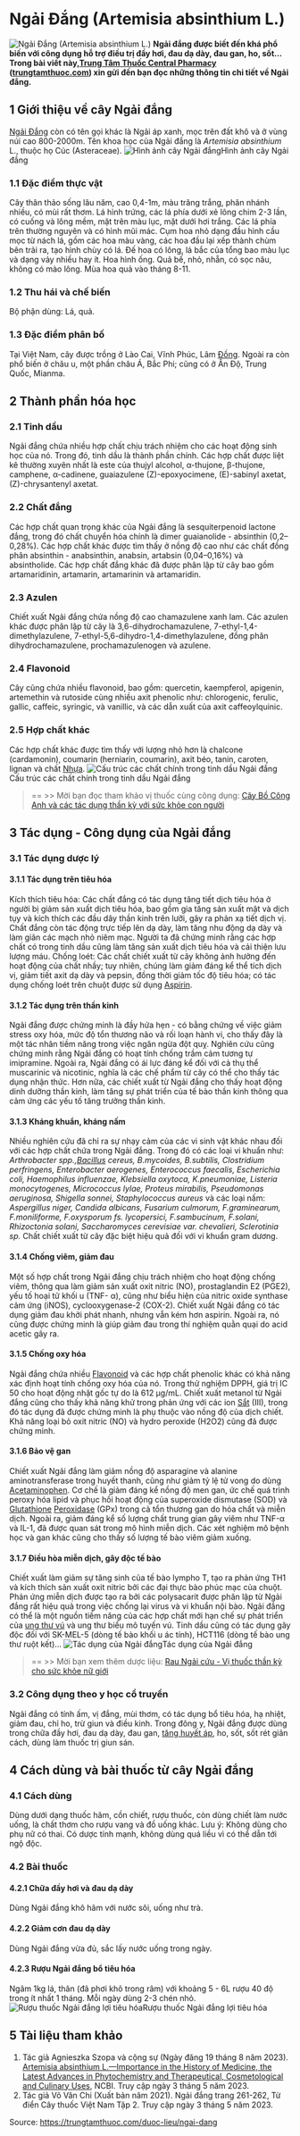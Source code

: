 # Ngải Đắng (Artemisia absinthium L.)

![Ngải Đắng \(Artemisia absinthium L.\)](https://trungtamthuoc.com/images/others/ngai-dang-1-1512.jpg)
**Ngải đắng được biết đến khá phổ biến với công dụng hỗ trợ điều trị đầy hơi, đau dạ dày, đau gan, ho, sốt… Trong bài viết này,[Trung Tâm Thuốc Central Pharmacy](https://trungtamthuoc.com/ "Trung Tâm Thuốc Central Pharmacy") ([trungtamthuoc.com](https://trungtamthuoc.com/ "trungtamthuoc.com")) xin gửi đến bạn đọc những thông tin chi tiết về Ngải đắng.**
##  1 Giới thiệu về cây Ngải đắng
[Ngải Đắng](https://trungtamthuoc.com/hoat-chat/ngai-dang "Ngải Đắng") còn có tên gọi khác là Ngải áp xanh, mọc trên đất khô và ở vùng núi cao 800-2000m.
Tên khoa học của Ngải đắng là _Artemisia absinthium_ L., thuộc họ Cúc (Asteraceae).
![Hình ảnh cây Ngải đắng](https://trungtamthuoc.com/images/item/ngai-dang-2.jpg)Hình ảnh cây Ngải đắng
### 1.1 Đặc điểm thực vật
Cây thân thảo sống lâu năm, cao 0,4-1m, màu trăng trắng, phân nhánh nhiều, có mùi rất thơm. Lá hình trứng, các lá phía dưới xẻ lông chim 2-3 lần, có cuống và lông mềm, mặt trên màu lục, mặt dưới hơi trắng. Các lá phía trên thường nguyên và có hình mũi mác.
Cụm hoa nhỏ dạng đầu hình cầu mọc từ nách lá, gồm các hoa màu vàng, các hoa đầu lại xếp thành chùm bên trải ra, tạo hình chùy có lá. Đế hoa có lông, lá bắc của tổng bao màu lục và dạng vảy nhiều hay ít. Hoa hình ống. Quả bế, nhỏ, nhẵn, có sọc nâu, không có mào lông. Mùa hoa quả vào tháng 8-11.
### 1.2 Thu hái và chế biến
Bộ phận dùng: Lá, quả.
### 1.3 Đặc điểm phân bố
Tại Việt Nam, cây được trồng ở Lào Cai, Vĩnh Phúc, Lâm [Đồng](https://trungtamthuoc.com/hoat-chat/dong "Đồng"). Ngoài ra còn phổ biến ở châu u, một phần châu Á, Bắc Phi; cũng có ở Ấn Độ, Trung Quốc, Mianma.
##  2 Thành phần hóa học
### 2.1 Tinh dầu
Ngải đắng chứa nhiều hợp chất chịu trách nhiệm cho các hoạt động sinh học của nó. Trong đó, tinh dầu là thành phần chính. Các hợp chất được liệt kê thường xuyên nhất là este của thujyl alcohol, α-thujone, β-thujone, camphene, α-cadinene, guaiazulene (Z)-epoxyocimene, (E)-sabinyl axetat, (Z)-chrysantenyl axetat. 
### 2.2 Chất đắng
Các hợp chất quan trọng khác của Ngải đắng là sesquiterpenoid lactone đắng, trong đó chất chuyển hóa chính là dimer guaianolide - absinthin (0,2–0,28%). Các hợp chất khác được tìm thấy ở nồng độ cao như các chất đồng phân absinthin - anabsinthin, anabsin, artabsin (0,04–0,16%) và absintholide. Các hợp chất đắng khác đã được phân lập từ cây bao gồm artamaridinin, artamarin, artamarinin và artamaridin.
### 2.3 Azulen
Chiết xuất Ngải đắng chứa nồng độ cao chamazulene xanh lam. Các azulen khác được phân lập từ cây là 3,6-dihydrochamazulene, 7-ethyl-1,4-dimethylazulene, 7-ethyl-5,6-dihydro-1,4-dimethylazulene, đồng phân dihydrochamazulene, prochamazulenogen và azulene.
### 2.4 Flavonoid
Cây cũng chứa nhiều flavonoid, bao gồm: quercetin, kaempferol, apigenin, artemethin và rutoside cùng nhiều axit phenolic như: chlorogenic, ferulic, gallic, caffeic, syringic, và vanillic, và các dẫn xuất của axit caffeoylquinic.
### 2.5 Hợp chất khác
Các hợp chất khác được tìm thấy với lượng nhỏ hơn là chalcone (cardamonin), coumarin (herniarin, coumarin), axit béo, tanin, caroten, lignan và chất [Nhựa](https://trungtamthuoc.com/hoat-chat/nhua "Nhựa").
![Cấu trúc các chất chính trong tinh dầu Ngải đắng](https://trungtamthuoc.com/images/item/ngai-dang-3.jpg)Cấu trúc các chất chính trong tinh dầu Ngải đắng
> == >> Mời bạn đọc tham khảo vị thuốc cùng công dụng: [Cây Bồ Công Anh và các tác dụng thần kỳ với sức khỏe con người](https://trungtamthuoc.com/duoc-lieu/bo-cong-anh-30)
##  3 Tác dụng - Công dụng của Ngải đắng
### 3.1 Tác dụng dược lý
#### 3.1.1 Tác dụng trên tiêu hóa
Kích thích tiêu hóa: Các chất đắng có tác dụng tăng tiết dịch tiêu hóa ở người bị giảm sản xuất dịch tiêu hóa, bao gồm gia tăng sản xuất mật và dịch tụy và kích thích các đầu dây thần kinh trên lưỡi, gây ra phản xạ tiết dịch vị. Chất đắng còn tác động trực tiếp lên dạ dày, làm tăng nhu động dạ dày và làm giãn các mạch nhỏ niêm mạc. Người ta đã chứng minh rằng các hợp chất có trong tinh dầu cũng làm tăng sản xuất dịch tiêu hóa và cải thiện lưu lượng máu.
Chống loét: Các chất chiết xuất từ ​​​​cây không ảnh hưởng đến hoạt động của chất nhầy; tuy nhiên, chúng làm giảm đáng kể thể tích dịch vị, giảm tiết axit dạ dày và pepsin, đồng thời giảm tốc độ tiêu hóa; có tác dụng chống loét trên chuột được sử dụng [Aspirin](https://trungtamthuoc.com/hoat-chat/aspirin "Aspirin").
#### 3.1.2 Tác dụng trên thần kinh
Ngải đắng được chứng minh là đầy hứa hẹn - có bằng chứng về việc giảm stress oxy hóa, mức độ tổn thương não và rối loạn hành vi, cho thấy đây là một tác nhân tiềm năng trong việc ngăn ngừa đột quỵ. Nghiên cứu cũng chứng minh rằng Ngải đắng có hoạt tính chống trầm cảm tương tự imipramine. Ngoài ra, Ngải đắng có ái lực đáng kể đối với cả thụ thể muscarinic và nicotinic, nghĩa là các chế phẩm từ cây có thể cho thấy tác dụng nhận thức. Hơn nữa, các chiết xuất từ Ngải đắng cho thấy hoạt động dinh dưỡng thần kinh, làm tăng sự phát triển của tế bào thần kinh thông qua cảm ứng các yếu tố tăng trưởng thần kinh.
#### 3.1.3 Kháng khuẩn, kháng nấm
Nhiều nghiên cứu đã chỉ ra sự nhạy cảm của các vi sinh vật khác nhau đối với các hợp chất chứa trong Ngải đắng. Trong đó có các loại vi khuẩn như: _Arthrobacter spp.,[Bacillus](https://trungtamthuoc.com/hoat-chat/bacillus "Bacillus") cereus, B.mycoides, B.subtilis, Clostridium perfringens, Enterobacter aerogenes, Enterococcus faecalis, Escherichia coli, Haemophilus influenzae, Klebsiella oxytoca, K.pneumoniae, Listeria monocytogenes, Micrococcus lylae, Proteus mirabilis, Pseudomonas aeruginosa, Shigella sonnei, Staphylococcus aureus_ và các loại nấm: _Aspergillus niger, Candida albicans, Fusarium culmorum, F.graminearum, F.moniliforme, F.oxysporum fs. lycopersici, F.sambucinum, F.solani, Rhizoctonia solani, Saccharomyces cerevisiae var. chevalieri, Sclerotinia sp._ Chất chiết xuất từ ​​​​cây đặc biệt hiệu quả đối với vi khuẩn gram dương. 
#### 3.1.4 Chống viêm, giảm đau
Một số hợp chất trong Ngải đắng chịu trách nhiệm cho hoạt động chống viêm, thông qua làm giảm sản xuất oxit nitric (NO), prostaglandin E2 (PGE2), yếu tố hoại tử khối u (TNF- α), cũng như biểu hiện của nitric oxide synthase cảm ứng (iNOS), cyclooxygenase-2 (COX-2).
Chiết xuất Ngải đắng có tác dụng giảm đau khởi phát nhanh, nhưng vẫn kém hơn aspirin. Ngoài ra, nó cũng được chứng minh là giúp giảm đau trong thí nghiệm quằn quại do acid acetic gây ra.
#### 3.1.5 Chống oxy hóa
Ngải đắng chứa nhiều [Flavonoid](https://trungtamthuoc.com/hoat-chat/flavonoid "Flavonoid") và các hợp chất phenolic khác có khả năng xác định hoạt tính chống oxy hóa của nó. Trong thử nghiệm DPPH, giá trị IC 50 cho hoạt động nhặt gốc tự do là 612 μg/mL. Chiết xuất metanol từ Ngải đắng cũng cho thấy khả năng khử trong phản ứng với các ion [Sắt](https://trungtamthuoc.com/hoat-chat/sat "Sắt") (III), trong đó tác dụng đã được chứng minh là phụ thuộc vào nồng độ của dịch chiết. Khả năng loại bỏ oxit nitric (NO) và hydro peroxide (H2O2) cũng đã được chứng minh.
#### 3.1.6 Bảo vệ gan
Chiết xuất Ngải đắng làm giảm nồng độ asparagine và alanine aminotransferase trong huyết thanh, cũng như giảm tỷ lệ tử vong do dùng [Acetaminophen](https://trungtamthuoc.com/hoat-chat/paracetamol "Acetaminophen"). Cơ chế là giảm đáng kể nồng độ men gan, ức chế quá trình peroxy hóa lipid và phục hồi hoạt động của superoxide dismutase (SOD) và [Glutathione](https://trungtamthuoc.com/hoat-chat/glutathione "Glutathione") [Peroxidase](https://trungtamthuoc.com/hoat-chat/peroxidase "Peroxidase") (GPx) trong cả tổn thương gan do hóa chất và miễn dịch. Ngoài ra, giảm đáng kể số lượng chất trung gian gây viêm như TNF-α và IL-1, đã được quan sát trong mô hình miễn dịch. Các xét nghiệm mô bệnh học và gan khác cũng cho thấy số lượng tế bào viêm giảm xuống.
#### 3.1.7 Điều hòa miễn dịch, gây độc tế bào
Chiết xuất làm giảm sự tăng sinh của tế bào lympho T, tạo ra phản ứng TH1 và kích thích sản xuất oxit nitric bởi các đại thực bào phúc mạc của chuột. Phản ứng miễn dịch được tạo ra bởi các polysacarit được phân lập từ Ngải đắng rất hiệu quả trong việc chống lại virus và vi khuẩn nội bào.
Ngải đắng có thể là một nguồn tiềm năng của các hợp chất mới hạn chế sự phát triển của [ung thư vú](https://trungtamthuoc.com/bai-viet/ung-thu-vu "ung thư vú") và ung thư biểu mô tuyến vú. Tinh dầu cũng có tác dụng gây độc đối với SK-MEL-5 (dòng tế bào khối u ác tính), HCT116 (dòng tế bào ung thư ruột kết)...
![Tác dụng của Ngải đắng](https://trungtamthuoc.com/images/item/ngai-dang-4.jpg)Tác dụng của Ngải đắng
> == >> Mời bạn xem thêm dược liệu: [Rau Ngải cứu - Vị thuốc thần kỳ cho sức khỏe nữ giới](https://trungtamthuoc.com/duoc-lieu/ngai-cuu-82)
### 3.2 Công dụng theo y học cổ truyền
Ngải đắng có tính ấm, vị đắng, mùi thơm, có tác dụng bổ tiêu hóa, hạ nhiệt, giảm đau, chỉ ho, trừ giun và điều kinh.
Trong đông y, Ngải đắng được dùng trong chữa đầy hơi, đau dạ dày, đau gan, [tăng huyết áp](https://trungtamthuoc.com/bai-viet/tang-huyet-ap-thong-tin-ve-benh-danh-cho-benh-nhan "tăng huyết áp"), ho, sốt, sốt rét giãn cách, dùng làm thuốc trị giun sán.
##  4 Cách dùng và bài thuốc từ cây Ngải đắng
### 4.1 Cách dùng
Dùng dưới dạng thuốc hãm, cồn chiết, rượu thuốc, còn dùng chiết làm nước uống, là chất thơm cho rượu vang và đồ uống khác.
Lưu ý: Không dùng cho phụ nữ có thai. Có dược tính mạnh, không dùng quá liều vì có thể dẫn tới ngộ độc.
### 4.2 Bài thuốc
#### 4.2.1 Chữa đầy hơi và đau dạ dày
Dùng Ngải đắng khô hãm với nước sôi, uống như trà.
#### 4.2.2 Giảm cơn đau dạ dày
Dùng Ngải đắng vừa đủ, sắc lấy nước uống trong ngày.
#### 4.2.3 Rượu Ngải đắng bổ tiêu hóa
Ngâm 1kg lá, thân (đã phơi khô trong râm) với khoảng 5 - 6L rượu 40 độ trong ít nhất 1 tháng. Mỗi ngày dùng 2-3 chén nhỏ.
![Rượu thuốc Ngải đắng lợi tiêu hóa](https://trungtamthuoc.com/images/item/ngai-dang-5.jpg)Rượu thuốc Ngải đắng lợi tiêu hóa
##  5 Tài liệu tham khảo
1. Tác giả Agnieszka Szopa và cộng sự (Ngày đăng 19 tháng 8 năm 2023). [Artemisia absinthium L.—Importance in the History of Medicine, the Latest Advances in Phytochemistry and Therapeutical, Cosmetological and Culinary Uses](https://www.ncbi.nlm.nih.gov/pmc/articles/PMC7570121/), NCBI. Truy cập ngày 3 tháng 5 năm 2023. 
2. Tác giả Võ Văn Chi (Xuất bản năm 2021). Ngải đắng trang 261-262, Từ điển Cây thuốc Việt Nam Tập 2. Truy cập ngày 3 tháng 5 năm 2023.


Source: https://trungtamthuoc.com/duoc-lieu/ngai-dang